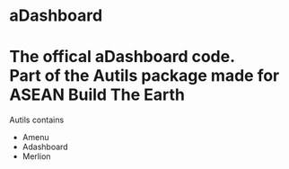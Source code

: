 # aDashboard
<!---
By IOnly Cookie and StoneMc
Mainly IOnly and Cookies work 
Stone Just manages repos and the todo list and build on the code time to time
-->
<h1>The offical aDashboard code. 
<br>  
Part of the Autils package made for ASEAN Build The Earth
</h1>

Autils contains 
<br>
  - Amenu
  - Adashboard
  - Merlion








